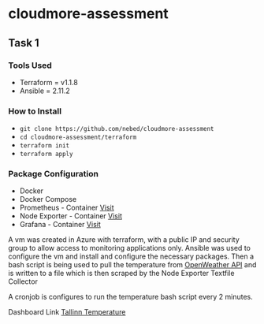 # cloudmore-assessment

## Task 1

### Tools Used
 - Terraform = v1.1.8
 - Ansible = 2.11.2

### How to Install
 - `git clone https://github.com/nebed/cloudmore-assessment`
 - `cd cloudmore-assessment/terraform`
 - `terraform init`
 - `terraform apply`

### Package Configuration
 - Docker
 - Docker Compose
 - Prometheus - Container [Visit](http://40.122.71.123:9090)
 - Node Exporter - Container [Visit](http://40.122.71.123:9100)
 - Grafana - Container [Visit](http://40.122.71.123:3000)

A vm was created in Azure with terraform, with a public IP and security group to allow access to monitoring applications only. Ansible was used to configure the vm and install and configure the necessary packages.
Then a bash script is being used to pull the temperature from [OpenWeather API](https://openweathermap.org/api)
and is written to a file which is then scraped by the Node Exporter Textfile Collector

A cronjob is configures to run the temperature bash script every 2 minutes.

Dashboard Link [Tallinn Temperature](http://40.122.71.123:3000/d/oxCoOlQ7z/monitor-tallinn-temperature?orgId=1)

